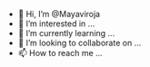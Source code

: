 - 👋 Hi, I’m @Mayaviroja
- 👀 I’m interested in ...
- 🌱 I’m currently learning ...
- 💞️ I’m looking to collaborate on ...
- 📫 How to reach me ...

<!---
Mayaviroja/Mayaviroja is a ✨ special ✨ repository because its `README.md` (this file) appears on your GitHub profile.
You can click the Preview link to take a look at your changes.
--->
